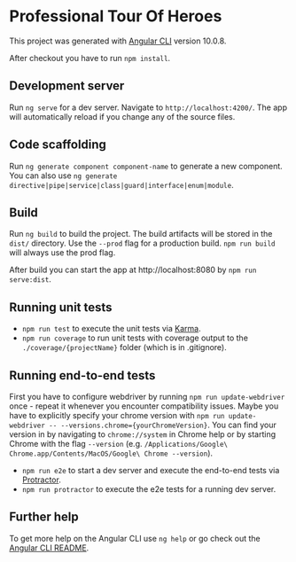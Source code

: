 # Professional Tour Of Heroes

This project was generated with [Angular CLI](https://github.com/angular/angular-cli) version 10.0.8.

After checkout you have to run `npm install`.

## Development server

Run `ng serve` for a dev server. Navigate to `http://localhost:4200/`. The app will automatically reload if you change any of the source files.

## Code scaffolding

Run `ng generate component component-name` to generate a new component. You can also use `ng generate directive|pipe|service|class|guard|interface|enum|module`.

## Build

Run `ng build` to build the project. The build artifacts will be stored in the `dist/` directory. Use the `--prod` flag for a production build. `npm run build` will always use the prod flag.

After build you can start the app at http://localhost:8080 by `npm run serve:dist`.

## Running unit tests

* `npm run test` to execute the unit tests via [Karma](https://karma-runner.github.io).
* `npm run coverage` to run unit tests with coverage output to the `./coverage/{projectName}` folder (which is in .gitignore).

## Running end-to-end tests

First you have to configure webdriver by running `npm run update-webdriver` once - repeat it whenever you encounter compatibility issues. Maybe you have to explicitly specify your chrome version with `npm run update-webdriver -- --versions.chrome={yourChromeVersion}`. You can find your version in by navigating to `chrome://system` in Chrome help or by starting Chrome with the flag `--version` (e.g. `/Applications/Google\ Chrome.app/Contents/MacOS/Google\ Chrome --version`).

- `npm run e2e` to start a dev server and execute the end-to-end tests via [Protractor](http://www.protractortest.org/).
- `npm run protractor` to execute the e2e tests for a running dev server.

## Further help

To get more help on the Angular CLI use `ng help` or go check out the [Angular CLI README](https://github.com/angular/angular-cli/blob/master/README.md).
